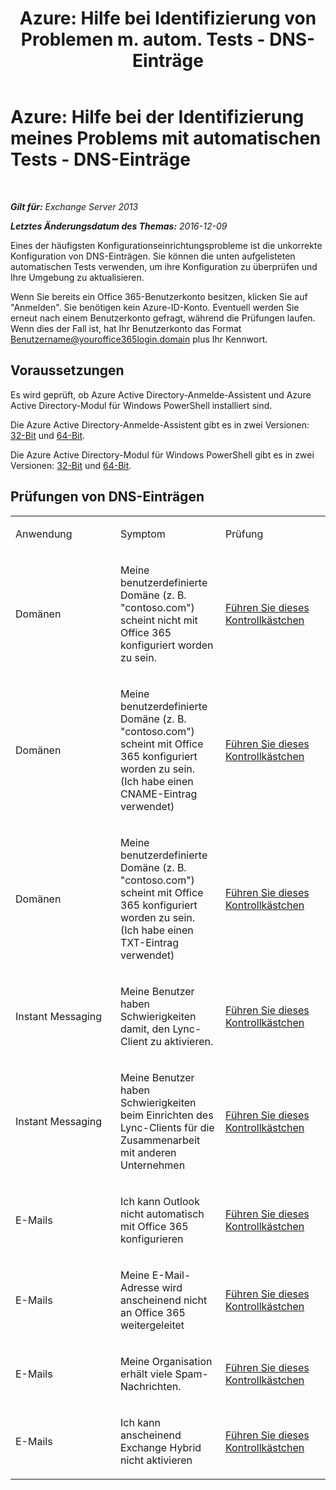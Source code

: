 ﻿---
title: 'Azure: Hilfe bei Identifizierung von Problemen m. autom. Tests - DNS-Einträge'
TOCTitle: 'Azure: Hilfe bei der Identifizierung meines Problems mit automatischen Tests - DNS-Einträge'
ms:assetid: 1ef42cde-4df4-401a-b8f2-494630996ca8
ms:mtpsurl: https://technet.microsoft.com/de-de/library/Dn793619(v=EXCHG.150)
ms:contentKeyID: 62629985
ms.date: 05/22/2018
mtps_version: v=EXCHG.150
ms.translationtype: MT
---

# Azure: Hilfe bei der Identifizierung meines Problems mit automatischen Tests - DNS-Einträge

 

_**Gilt für:** Exchange Server 2013_

_**Letztes Änderungsdatum des Themas:** 2016-12-09_

Eines der häufigsten Konfigurationseinrichtungsprobleme ist die unkorrekte Konfiguration von DNS-Einträgen. Sie können die unten aufgelisteten automatischen Tests verwenden, um ihre Konfiguration zu überprüfen und Ihre Umgebung zu aktualisieren.

Wenn Sie bereits ein Office 365-Benutzerkonto besitzen, klicken Sie auf "Anmelden". Sie benötigen kein Azure-ID-Konto. Eventuell werden Sie erneut nach einem Benutzerkonto gefragt, während die Prüfungen laufen. Wenn dies der Fall ist, hat Ihr Benutzerkonto das Format Benutzername@youroffice365login.domain plus Ihr Kennwort.

## Voraussetzungen

Es wird geprüft, ob Azure Active Directory-Anmelde-Assistent und Azure Active Directory-Modul für Windows PowerShell installiert sind.

Die Azure Active Directory-Anmelde-Assistent gibt es in zwei Versionen: [32-Bit](https://go.microsoft.com/fwlink/?linkid=286261) und [64-Bit](https://go.microsoft.com/fwlink/?linkid=286262).

Die Azure Active Directory-Modul für Windows PowerShell gibt es in zwei Versionen: [32-Bit](https://go.microsoft.com/fwlink/?linkid=286258) und [64-Bit](https://go.microsoft.com/fwlink/?linkid=286259).

## Prüfungen von DNS-Einträgen


<table>
<colgroup>
<col style="width: 33%" />
<col style="width: 33%" />
<col style="width: 33%" />
</colgroup>
<tbody>
<tr class="odd">
<td><p>Anwendung</p></td>
<td><p>Symptom</p></td>
<td><p>Prüfung</p></td>
</tr>
<tr class="even">
<td><p>Domänen</p></td>
<td><p>Meine benutzerdefinierte Domäne (z. B. &quot;contoso.com&quot;) scheint nicht mit Office 365 konfiguriert worden zu sein.</p></td>
<td><p><a href="https://go.microsoft.com/?linkid=9834905">Führen Sie dieses Kontrollkästchen</a></p></td>
</tr>
<tr class="odd">
<td><p>Domänen</p></td>
<td><p>Meine benutzerdefinierte Domäne (z. B. &quot;contoso.com&quot;) scheint mit Office 365 konfiguriert worden zu sein. (Ich habe einen CNAME-Eintrag verwendet)</p></td>
<td><p><a href="https://go.microsoft.com/?linkid=9834905">Führen Sie dieses Kontrollkästchen</a></p></td>
</tr>
<tr class="even">
<td><p>Domänen</p></td>
<td><p>Meine benutzerdefinierte Domäne (z. B. &quot;contoso.com&quot;) scheint mit Office 365 konfiguriert worden zu sein. (Ich habe einen TXT-Eintrag verwendet)</p></td>
<td><p><a href="https://go.microsoft.com/?linkid=9834905">Führen Sie dieses Kontrollkästchen</a></p></td>
</tr>
<tr class="odd">
<td><p>Instant Messaging</p></td>
<td><p>Meine Benutzer haben Schwierigkeiten damit, den Lync-Client zu aktivieren.</p></td>
<td><p><a href="https://go.microsoft.com/?linkid=9834901">Führen Sie dieses Kontrollkästchen</a></p></td>
</tr>
<tr class="even">
<td><p>Instant Messaging</p></td>
<td><p>Meine Benutzer haben Schwierigkeiten beim Einrichten des Lync-Clients für die Zusammenarbeit mit anderen Unternehmen</p></td>
<td><p><a href="https://go.microsoft.com/?linkid=9834902">Führen Sie dieses Kontrollkästchen</a></p></td>
</tr>
<tr class="odd">
<td><p>E-Mails</p></td>
<td><p>Ich kann Outlook nicht automatisch mit Office 365 konfigurieren</p></td>
<td><p><a href="https://go.microsoft.com/?linkid=9834897">Führen Sie dieses Kontrollkästchen</a></p></td>
</tr>
<tr class="even">
<td><p>E-Mails</p></td>
<td><p>Meine E-Mail-Adresse wird anscheinend nicht an Office 365 weitergeleitet</p></td>
<td><p><a href="https://go.microsoft.com/?linkid=9834898">Führen Sie dieses Kontrollkästchen</a></p></td>
</tr>
<tr class="odd">
<td><p>E-Mails</p></td>
<td><p>Meine Organisation erhält viele Spam-Nachrichten.</p></td>
<td><p><a href="https://go.microsoft.com/?linkid=9834903">Führen Sie dieses Kontrollkästchen</a></p></td>
</tr>
<tr class="even">
<td><p>E-Mails</p></td>
<td><p>Ich kann anscheinend Exchange Hybrid nicht aktivieren</p></td>
<td><p><a href="https://go.microsoft.com/?linkid=9834904">Führen Sie dieses Kontrollkästchen</a></p></td>
</tr>
</tbody>
</table>

